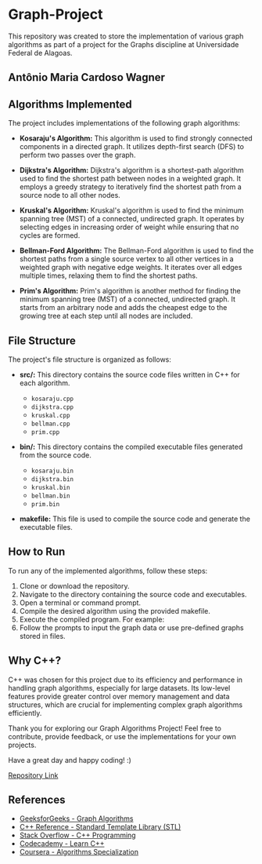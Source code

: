 # Graph-Project

This repository was created to store the implementation of various graph algorithms as part of a project for the Graphs discipline at Universidade Federal de Alagoas.

## Antônio Maria Cardoso Wagner


## Algorithms Implemented

The project includes implementations of the following graph algorithms:

- **Kosaraju's Algorithm:** This algorithm is used to find strongly connected components in a directed graph. It utilizes depth-first search (DFS) to perform two passes over the graph.

- **Dijkstra's Algorithm:** Dijkstra's algorithm is a shortest-path algorithm used to find the shortest path between nodes in a weighted graph. It employs a greedy strategy to iteratively find the shortest path from a source node to all other nodes.

- **Kruskal's Algorithm:** Kruskal's algorithm is used to find the minimum spanning tree (MST) of a connected, undirected graph. It operates by selecting edges in increasing order of weight while ensuring that no cycles are formed.

- **Bellman-Ford Algorithm:** The Bellman-Ford algorithm is used to find the shortest paths from a single source vertex to all other vertices in a weighted graph with negative edge weights. It iterates over all edges multiple times, relaxing them to find the shortest paths.

- **Prim's Algorithm:** Prim's algorithm is another method for finding the minimum spanning tree (MST) of a connected, undirected graph. It starts from an arbitrary node and adds the cheapest edge to the growing tree at each step until all nodes are included.

## File Structure

The project's file structure is organized as follows:

- **src/:** This directory contains the source code files written in C++ for each algorithm.
  - `kosaraju.cpp`
  - `dijkstra.cpp`
  - `kruskal.cpp`
  - `bellman.cpp`
  - `prim.cpp`

- **bin/:** This directory contains the compiled executable files generated from the source code.
  - `kosaraju.bin`
  - `dijkstra.bin`
  - `kruskal.bin`
  - `bellman.bin`
  - `prim.bin`

- **makefile:** This file is used to compile the source code and generate the executable files.

## How to Run

To run any of the implemented algorithms, follow these steps:

1. Clone or download the repository.
2. Navigate to the directory containing the source code and executables.
3. Open a terminal or command prompt.
4. Compile the desired algorithm using the provided makefile.
5. Execute the compiled program. For example:
6. Follow the prompts to input the graph data or use pre-defined graphs stored in files.

## Why C++?

C++ was chosen for this project due to its efficiency and performance in handling graph algorithms, especially for large datasets. Its low-level features provide greater control over memory management and data structures, which are crucial for implementing complex graph algorithms efficiently.

Thank you for exploring our Graph Algorithms Project! Feel free to contribute, provide feedback, or use the implementations for your own projects.

Have a great day and happy coding! :)

[Repository Link](https://github.com/AnriaW/Graph_Theory/tree/main)

## References

- [GeeksforGeeks - Graph Algorithms](https://www.geeksforgeeks.org/graph-data-structure-and-algorithms/)
- [C++ Reference - Standard Template Library (STL)](https://en.cppreference.com/w/)
- [Stack Overflow - C++ Programming](https://stackoverflow.com/questions/tagged/c%2b%2b)
- [Codecademy - Learn C++](https://www.codecademy.com/learn/learn-c-plus-plus)
- [Coursera - Algorithms Specialization](https://www.coursera.org/specializations/algorithms)

